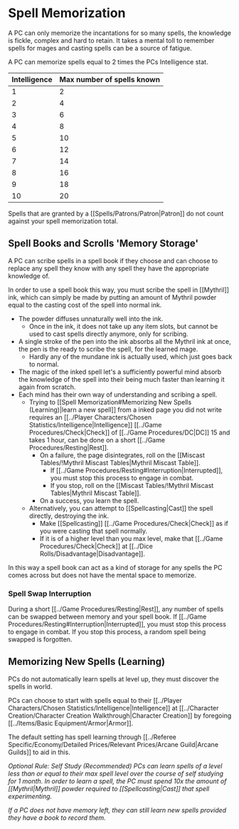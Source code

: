 # Spell Memorization

A PC can only memorize the incantations for so many spells, the knowledge is fickle, complex and hard to retain. It takes a mental toll to remember spells for mages and casting spells can be a source of fatigue.

A PC can memorize spells equal to 2 times the PCs Intelligence stat.

| Intelligence | Max number of spells known |
| ------------ | -------------------------- |
| 1            | 2                          |
| 2            | 4                          |
| 3            | 6                          |
| 4            | 8                          |
| 5            | 10                         |
| 6            | 12                         |
| 7            | 14                         |
| 8            | 16                         |
| 9            | 18                         |
| 10           | 20                         |

Spells that are granted by a [[Spells/Patrons/Patron\|Patron]] do not count against your spell memorization total. 

## Spell Books and Scrolls 'Memory Storage'
A PC can scribe spells in a spell book if they choose and can choose to replace any spell they know with any spell they have the appropriate knowledge of. 

In order to use a spell book this way, you must scribe the spell in [[Mythril]] ink, which can simply be made by putting an amount of Mythril powder equal to the casting cost of the spell into normal ink. 
- The powder diffuses unnaturally well into the ink.
	- Once in the ink, it does not take up any item slots, but cannot be used to cast spells directly anymore, only for scribing.
- A single stroke of the pen into the ink absorbs all the Mythril ink at once, the pen is the ready to scribe the spell, for the learned mage.
	- Hardly any of the mundane ink is actually used, which just goes back to normal.
- The magic of the inked spell let's a sufficiently powerful mind absorb the knowledge of the spell into their being much faster than learning it again from scratch.
- Each mind has their own way of understanding and scribing a spell. 
	- Trying to [[Spell Memorization#Memorizing New Spells (Learning)\|learn a new spell]] from a inked page you did not write requires an [[../Player Characters/Chosen Statistics/Intelligence|Intelligence]] [[../Game Procedures/Check|Check]] of [[../Game Procedures/DC|DC]] 15 and takes 1 hour, can be done on a short [[../Game Procedures/Resting|Rest]].
		- On a failure, the page disintegrates, roll on the [[Miscast Tables/!Mythril Miscast Tables|Mythril Miscast Table]].
			- If [[../Game Procedures/Resting#Interruption|Interrupted]], you must stop this process to engage in combat.
			- If you stop, roll on the [[Miscast Tables/!Mythril Miscast Tables|Mythril Miscast Table]].
		- On a success, you learn the spell.
	- Alternatively, you can attempt to [[Spellcasting|Cast]] the spell directly, destroying the ink.
		- Make [[Spellcasting]] [[../Game Procedures/Check|Check]] as if you were casting that spell normally.
		- If it is of a higher level than you max level, make that [[../Game Procedures/Check|Check]] at [[../Dice Rolls/Disadvantage|Disadvantage]].

In this way a spell book can act as a kind of storage for any spells the PC comes across but does not have the mental space to memorize.

### Spell Swap Interruption
During a short [[../Game Procedures/Resting\|Rest]], any number of spells can be swapped between memory and your spell book. If [[../Game Procedures/Resting#Interruption|Interrupted]], you must stop this process to engage in combat. If you stop this process, a random spell being swapped is forgotten.

## Memorizing New Spells (Learning)
PCs do not automatically learn spells at level up, they must discover the spells in world. 

PCs can choose to start with spells equal to their [[../Player Characters/Chosen Statistics/Intelligence\|Intelligence]] at [[../Character Creation/Character Creation Walkthrough|Character Creation]] by foregoing [[../Items/Basic Equipment/Armor|Armor]].

The default setting has spell learning through [[../Referee Specific/Economy/Detailed Prices/Relevant Prices/Arcane Guild\|Arcane Guilds]] to aid in this.

*Optional Rule: Self Study (Recommended)*
*PCs can learn spells of a level less than or equal to their max spell level over the course of self studying for 1 month. In order to learn a spell, the PC must spend 10x the amount of [[Mythril\|Mythril]] powder required to [[Spellcasting\|Cast]] that spell experimenting.*

*If a PC does not have memory left, they can still learn new spells provided they have a book to record them.*
